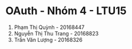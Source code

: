 # OAuth - Nhóm 4 - LTU15
1. Phạm Thị Quỳnh - 20168447
2. Nguyễn Thị Thu Trang - 20168823
3. Trần Văn Lượng - 20168326
